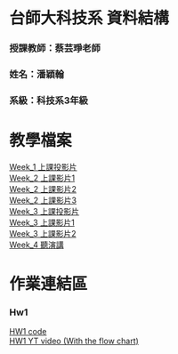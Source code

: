# 台師大科技系 資料結構
### 授課教師：蔡芸琤老師
### 姓名：潘穎翰   
### 系級：科技系3年級  

# 教學檔案
[Week_1 上課投影片](https://docs.google.com/presentation/d/1y1ZQRs9tTKSVSmMAu1hEc6Gj_uPltpSzYILHLE6vu5I/edit#slide=id.g2ba272f3bd1_1_335)<br> 
[Week_2 上課影片1](https://youtu.be/aC-TLg_ZmgM)<br>
[Week_2 上課影片2](https://youtu.be/yLoiwbIRKAM)<br>
[Week_2 上課影片3](https://youtu.be/926M51lZ6iQ)<br>
[Week_3 上課投影片](https://docs.google.com/presentation/d/1M50bAuJGmyA6MPLjgHpvcGZ2H0LJn6SIvF6gyjpqanY/edit#slide=id.p)<br>
[Week_3 上課影片1](https://youtu.be/t4muQccoftg)<br>
[Week_3 上課影片2](https://youtu.be/bE5MJv3naMI)<br>
[Week_4 聽演講](https://pr.ntnu.edu.tw/ntnunews/index.php?mode=data&id=23274)<br>
# 作業連結區  
### Hw1
[HW1 code](https://github.com/PanYingHan/Data-structure/tree/main/HW1)<br>
[HW1 YT video (With the flow chart)](https://youtu.be/zQexII8bxBo)
